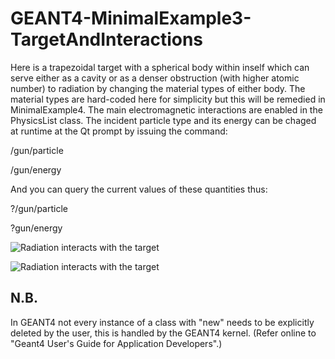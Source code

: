 # GEANT4-MinimalExample3-TargetAndInteractions
Here is a trapezoidal target with a spherical body within inself which can serve either as a cavity or as a denser obstruction (with higher atomic number) to radiation by changing the material types of either body. The material types are hard-coded here for simplicity but this will be remedied in MinimalExample4. The main electromagnetic interactions are enabled in the PhysicsList class. The incident particle type and its energy can be chaged at runtime at the Qt prompt by issuing the command:

/gun/particle <particleName>
  
/gun/energy <energy> <unit>
  
And you can query the current values of these quantities thus:

?/gun/particle

?gun/energy

![Radiation interacts with the target](GEANT4-MinimalWorkingExample3-run1.gif)

![Radiation interacts with the target](GEANT4-MinimalWorkingExample3-run3.gif)

## N.B.
In GEANT4 not every instance of a class with "new" needs to be explicitly deleted by the user, this is handled by the GEANT4 kernel. (Refer online to "Geant4 User's Guide for Application Developers".)
